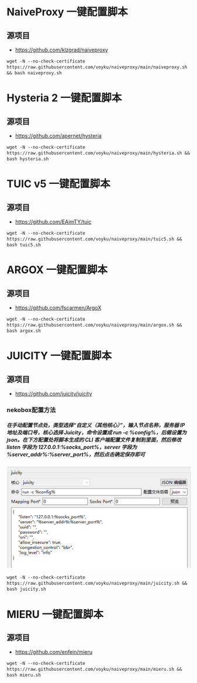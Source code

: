 # NaiveProxy  一键配置脚本
## 源项目
- https://github.com/klzgrad/naiveproxy
```shell
wget -N --no-check-certificate https://raw.githubusercontent.com/voyku/naiveproxy/main/naiveproxy.sh && bash naiveproxy.sh
```

# Hysteria 2  一键配置脚本
## 源项目
- https://github.com/apernet/hysteria
```shell
wget -N --no-check-certificate https://raw.githubusercontent.com/voyku/naiveproxy/main/hysteria.sh && bash hysteria.sh
```


# TUIC v5    一键配置脚本
## 源项目
- https://github.com/EAimTY/tuic
```shell
wget -N --no-check-certificate https://raw.githubusercontent.com/voyku/naiveproxy/main/tuic5.sh && bash tuic5.sh
```

# ARGOX     一键配置脚本
## 源项目
- https://github.com/fscarmen/ArgoX
```shell
wget -N --no-check-certificate https://raw.githubusercontent.com/voyku/naiveproxy/main/argox.sh && bash argox.sh
```

# JUICITY   一键配置脚本
## 源项目
- https://github.com/juicity/juicity
### nekobox配置方法 
##### 在手动配置节点处，类型选择“自定义（其他核心）”，输入节点名称，服务器 IP 地址及端口号，核心选择 Juicity，命令设置成 run -c %config%，后缀设置为 json。在下方配置处将脚本生成的 CLI 客户端配置文件复制到里面，然后修改 listen 字段为 127.0.0.1:%socks_port%，server 字段为 %server_addr%:%server_port%，然后点击确定保存即可
![Image text](https://raw.githubusercontent.com/voyku/naiveproxy/main/img/nekojuicity.jpg)
```shell
wget -N --no-check-certificate https://raw.githubusercontent.com/voyku/naiveproxy/main/juicity.sh && bash juicity.sh
```

# MIERU   一键配置脚本
## 源项目
- https://github.com/enfein/mieru
```shell
wget -N --no-check-certificate https://raw.githubusercontent.com/voyku/naiveproxy/main/mieru.sh && bash mieru.sh
```
